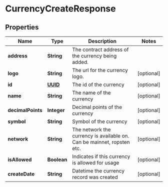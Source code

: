 
# CurrencyCreateResponse

## Properties
Name | Type | Description | Notes
------------ | ------------- | ------------- | -------------
**address** | **String** | The contract address of the currency being added. | 
**logo** | **String** | The url for the currency logo. |  [optional]
**id** | [**UUID**](UUID.md) | The id of the currency |  [optional]
**name** | **String** | The name of the currency |  [optional]
**decimalPoints** | **Integer** | Decimal points of the currency |  [optional]
**symbol** | **String** | Symbol of the currency |  [optional]
**network** | **String** | The network the currency is available on. Can be mainnet, ropsten etc. |  [optional]
**isAllowed** | **Boolean** | Indicates if this currency is allowed for usage |  [optional]
**createDate** | **String** | Datetime the currency record was created |  [optional]



